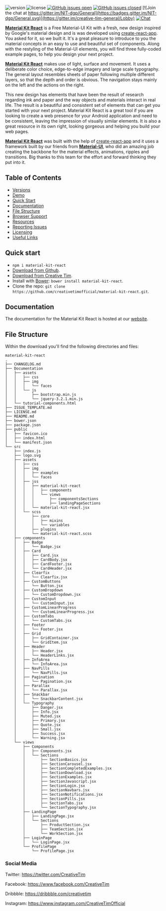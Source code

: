  ![version](https://img.shields.io/badge/version-1.4.0-blue.svg) ![license](https://img.shields.io/badge/license-MIT-blue.svg) [![GitHub issues open](https://img.shields.io/github/issues/creativetimofficial/material-kit-react.svg?maxAge=2592000)](https://github.com/creativetimofficial/material-kit-react/issues?q=is%3Aopen+is%3Aissue) [![GitHub issues closed](https://img.shields.io/github/issues-closed-raw/creativetimofficial/material-kit-react.svg?maxAge=2592000)](https://github.com/creativetimofficial/material-kit-react/issues?q=is%3Aissue+is%3Aclosed) [![Join the chat at https://gitter.im/NIT-dgp/General](https://badges.gitter.im/NIT-dgp/General.svg)](https://gitter.im/creative-tim-general/Lobby) [![Chat](https://img.shields.io/badge/chat-on%20discord-7289da.svg)](https://discord.gg/E4aHAQy)



**[Material Kit React](https://demos.creative-tim.com/material-kit-react/#/?ref=mkr-readme)** is a Free Material-UI Kit with a fresh, new design inspired by Google's material design and is was developed using [create-react-app](https://www.npmjs.com/package/create-react-app). You asked for it, so we built it. It's a great pleasure to introduce to you the material concepts in an easy to use and beautiful set of components. Along with the restyling of the Material-UI elements, you will find three fully-coded example pages, to help you design your next project.

**[Material Kit React](https://demos.creative-tim.com/material-kit-react/#/?ref=mkr-readme)** makes use of light, surface and movement. It uses a deliberate color choice, edge-to-edge imagery and large scale typography. The general layout resembles sheets of paper following multiple different layers, so that the depth and order is obvious. The navigation stays mainly on the left and the actions on the right.

This new design has elements that have been the result of research regarding ink and paper and the way objects and materials interact in real life. The result is a beautiful and consistent set of elements that can get you started with your next project. Material Kit React is a great tool if you are looking to create a web presence for your Android application and need to be consistent, leaving the impression of visually similar elements. It is also a great resource in its own right, looking gorgeous and helping you build your web pages.

**[Material Kit React](https://demos.creative-tim.com/material-kit-react/#/?ref=mkr-readme)** was built with the help of [create-react-app](https://github.com/facebook/create-react-app) and it uses a framework built by our friends from **[Material-UI](https://material-ui.com/)**, who did an amazing job creating the backbone for the material effects, animations, ripples and transitions. Big thanks to this team for the effort and forward thinking they put into it.


## Table of Contents

* [Versions](#versions)
* [Demo](#demo)
* [Quick Start](#quick-start)
* [Documentation](#documentation)
* [File Structure](#file-structure)
* [Browser Support](#browser-support)
* [Resources](#resources)
* [Reporting Issues](#reporting-issues)
* [Licensing](#licensing)
* [Useful Links](#useful-links)

## Quick start

- `npm i material-kit-react`
- [Download from Github](https://github.com/creativetimofficial/material-kit-react/archive/master.zip).
- [Download from Creative Tim](https://www.creative-tim.com/product/material-kit-react).
- Install with [Bower](https://bower.io/): ```bower install material-kit-react```.
- Clone the repo: `git clone https://github.com/creativetimofficial/material-kit-react.git`.


## Documentation
The documentation for the Material Kit React is hosted at our [website](https://demos.creative-tim.com/material-kit-react/#/documentation/tutorial).


## File Structure
Within the download you'll find the following directories and files:

```
material-kit-react
.
├── CHANGELOG.md
├── Documentation
│   ├── assets
│   │   ├── css
│   │   ├── img
│   │   │   └── faces
│   │   └── js
│   │       ├── bootstrap.min.js
│   │       └── jquery-3.2.1.min.js
│   └── tutorial-components.html
├── ISSUE_TEMPLATE.md
├── LICENSE.md
├── README.md
├── bower.json
├── package.json
├── public
│   ├── favicon.ico
│   ├── index.html
│   └── manifest.json
└── src
    ├── index.js
    ├── logo.svg
    ├── assets
    │   ├── css
    │   ├── img
    │   │   ├── examples
    │   │   └── faces
    │   ├── jss
    │   │   ├── material-kit-react
    │   │   │   ├── components
    │   │   │   └── views
    │   │   │       ├── componentsSections
    │   │   │       ├── landingPageSections
    │   │   └── material-kit-react.jsx
    │   └── scss
    │       ├── core
    │       │   ├── mixins
    │       │   └── variables
    │       ├── plugins
    │       └── material-kit-react.scss
    ├── components
    │   ├── Badge
    │   │   └── Badge.jsx
    │   ├── Card
    │   │   ├── Card.jsx
    │   │   ├── CardBody.jsx
    │   │   ├── CardFooter.jsx
    │   │   └── CardHeader.jsx
    │   ├── Clearfix
    │   │   └── Clearfix.jsx
    │   ├── CustomButtons
    │   │   └── Button.jsx
    │   ├── CustomDropdown
    │   │   └── CustomDropdown.jsx
    │   ├── CustomInput
    │   │   └── CustomInput.jsx
    │   ├── CustomLinearProgress
    │   │   └── CustomLinearProgress.jsx
    │   ├── CustomTabs
    │   │   └── CustomTabs.jsx
    │   ├── Footer
    │   │   └── Footer.jsx
    │   ├── Grid
    │   │   ├── GridContainer.jsx
    │   │   └── GridItem.jsx
    │   ├── Header
    │   │   ├── Header.jsx
    │   │   └── HeaderLinks.jsx
    │   ├── InfoArea
    │   │   └── InfoArea.jsx
    │   ├── NavPills
    │   │   └── NavPills.jsx
    │   ├── Pagination
    │   │   └── Pagination.jsx
    │   ├── Parallax
    │   │   └── Parallax.jsx
    │   ├── Snackbar
    │   │   └── SnackbarContent.jsx
    │   └── Typography
    │       ├── Danger.jsx
    │       ├── Info.jsx
    │       ├── Muted.jsx
    │       ├── Primary.jsx
    │       ├── Quote.jsx
    │       ├── Small.jsx
    │       ├── Success.jsx
    │       └── Warning.jsx
    └── views
        ├── Components
        │   ├── Components.jsx
        │   └── Sections
        │       ├── SectionBasics.jsx
        │       ├── SectionCarousel.jsx
        │       ├── SectionCompletedExamples.jsx
        │       ├── SectionDownload.jsx
        │       ├── SectionExamples.jsx
        │       ├── SectionJavascript.jsx
        │       ├── SectionLogin.jsx
        │       ├── SectionNavbars.jsx
        │       ├── SectionNotifications.jsx
        │       ├── SectionPills.jsx
        │       ├── SectionTabs.jsx
        │       └── SectionTypography.jsx
        ├── LandingPage
        │   ├── LandingPage.jsx
        │   └── Sections
        │       ├── ProductSection.jsx
        │       ├── TeamSection.jsx
        │       └── WorkSection.jsx
        ├── LoginPage
        │   └── LoginPage.jsx
        └── ProfilePage
            └── ProfilePage.jsx
```




### Social Media

Twitter: <https://twitter.com/CreativeTim>

Facebook: <https://www.facebook.com/CreativeTim>

Dribbble: <https://dribbble.com/creativetim>

Instagram: <https://www.instagram.com/CreativeTimOfficial>
